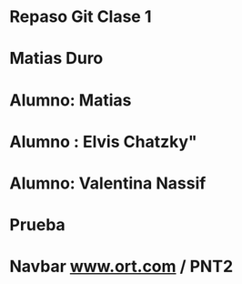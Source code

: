 # Repaso Git Clase 1

# Matias Duro

# Alumno: Matias

# Alumno : Elvis Chatzky"

# Alumno: Valentina Nassif

# Prueba

# Navbar www.ort.com / PNT2



